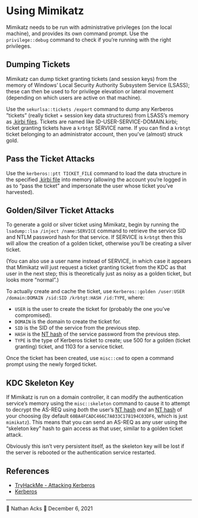 # Using Mimikatz

Mimikatz needs to be run with administrative privileges (on the local machine), and provides its own command prompt. Use the `privilege::debug` command to check if you’re running with the right privileges.

## Dumping Tickets

Mimikatz can dump ticket granting tickets (and session keys) from the memory of Windows’ Local Security Authority Subsystem Service (LSASS); these can then be used to for privilege elevation or lateral movement (depending on which users are active on that machine).

Use the `sekurlsa::tickets /export` command to dump any Kerberos ”tickets” (really ticket + session key data structures) from LSASS’s memory as [.kirbi files](kerberos.md). Tickets are named like ID-USER-SERVICE-DOMAIN.kirbi; ticket granting tickets have a `krbtgt` SERVICE name. If you can find a `krbtgt` ticket belonging to an administrator account, then you’ve (almost) struck gold.

## Pass the Ticket Attacks

Use the `kerberos::ptt TICKET_FILE` command to load the data structure in the specified [.kirbi file](kerberos.md) into memory (allowing the account you’re logged in as to “pass the ticket” and impersonate the user whose ticket you’ve harvested).

## Golden/Silver Ticket Attacks

To generate a gold or silver ticket using Mimikatz, begin by running the `lsadump::lsa /inject /name:SERVICE` command to retrieve the service SID and NTLM password hash for that service. If SERVICE is `krbtgt` then this will allow the creation of a golden ticket, otherwise you’ll be creating a silver ticket.

(You can also use a user name instead of SERVICE, in which case it appears that Mimikatz will just request a ticket granting ticket from the KDC as that user in the next step; this is theoretically just as noisy as a golden ticket, but looks more “normal”.)

To actually create and cache the ticket, use `Kerberos::golden /user:USER /domain:DOMAIN /sid:SID /krbtgt:HASH /id:TYPE`, where:

* `USER` is the user to create the ticket for (probably the one you’ve compromised).
* `DOMAIN` is the domain to create the ticket for.
* `SID` is the SID of the service from the previous step.
* `HASH` is the [NT hash](windows-password-hashes.md) of the service password from the previous step.
* `TYPE` is the type of Kerberos ticket to create; use 500 for a golden (ticket granting) ticket, and 1103 for a service ticket.

Once the ticket has been created, use `misc::cmd` to open a command prompt using the newly forged ticket.

## KDC Skeleton Key

If Mimikatz is run on a domain controller, it can modify the authentication service’s memory using the `misc::skeleton` command to cause it to attempt to decrypt the AS-REQ using *both* the user’s [NT hash](windows-password-hashes.md) *and* an [NT hash](windows-password-hashes.md) of your choosing (by default `60BA4FCADC466C7A033C178194C03DF6`, which is just `mimikatz`).  This means that you can send an AS-REQ as any user using the “skeleton key” hash to gain access as that user, similar to a golden ticket attack.

Obviously this isn’t very persistent itself, as the skeleton key will be lost if the server is rebooted or the authentication service restarted.

## References

* [TryHackMe - Attacking Kerberos](tryhackme-attacking-kerberos.md)
* [Kerberos](kerberos.md)

- - - -

👤 Nathan Acks
📅 December 6, 2021
